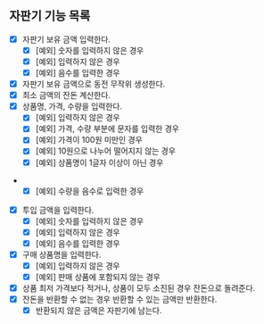 ## 자판기 기능 목록

- [X] 자판기 보유 금액 입력한다.
  - [X] [예외] 숫자를 입력하지 않은 경우
  - [X] [예외] 입력하지 않은 경우
  - [X] [예외] 음수를 입력한 경우
- [X] 자판기 보유 금액으로 동전 무작위 생성한다.
- [X] 최소 금액의 잔돈 계산한다.
- [X] 상품명, 가격, 수량을 입력한다.
  - [X] [예외] 입력하지 않은 경우
  - [X] [예외] 가격, 수량 부분에 문자를 입력한 경우
  - [X] [예외] 가격이 100원 미만인 경우
  - [X] [예외] 10원으로 나누어 떨어지지 않는 경우
  - [X] [예외] 상품명이 1글자 이상이 아닌 경우
- - [X] [예외] 수량을 음수로 입력한 경우
- [X] 투입 금액을 입력한다.
  - [X] [예외] 숫자를 입력하지 않은 경우
  - [X] [예외] 입력하지 않은 경우
  - [X] [예외] 음수를 입력한 경우
- [X] 구매 상품명을 입력한다.
  - [X] [예외] 입력하지 않은 경우
  - [X] [예외] 판매 상품에 포함되지 않는 경우
- [X] 상품 최저 가격보다 적거나, 상품이 모두 소진된 경우 잔돈으로 돌려준다.
- [X] 잔돈을 반환할 수 없는 경우 반환할 수 있는 금액만 반환한다.
  - [X] 반환되지 않은 금액은 자판기에 남는다.